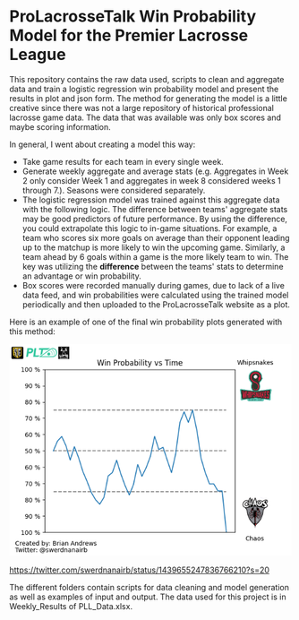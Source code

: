 # ProLacrosseTalk Win Probability Model for the Premier Lacrosse League

This repository contains the raw data used, scripts to clean and aggregate data and train a logistic regression win probability model and present the results in plot and json form. The method for generating the model is a little creative since there was not a large repository of historical professional lacrosse game data. The data that was available was only box scores and maybe scoring information.

In general, I went about creating a model this way:

- Take game results for each team in every single week.
- Generate weekly aggregate and average stats (e.g. Aggregates in Week 2 only consider Week 1 and aggregates in week 8 considered weeks 1 through 7.). Seasons were considered separately.
- The logistic regression model was trained against this aggregate data with the following logic. The difference between teams' aggregate stats may be good predictors of future performance. By using the difference, you could extrapolate this logic to in-game situations. For example, a team who scores six more goals on average than their opponent leading up to the matchup is more likely to win the upcoming game. Similarly, a team ahead by 6 goals within a game is the more likely team to win. The key was utilizing the **difference** between the teams' stats to determine an advantage or win probability.
- Box scores were recorded manually during games, due to lack of a live data feed, and win probabilities were calculated using the trained model periodically and then uploaded to the ProLacrosseTalk website as a plot.

Here is an example of one of the final win probability plots generated with this method:

![alt text](https://github.com/andrewsb8/PLT-PLL-WinProbability/blob/main/Win-Probability-Model/Prediction/prob_plot.png)

https://twitter.com/swerdnanairb/status/1439655247836766210?s=20

The different folders contain scripts for data cleaning and model generation as well as examples of input and output. The data used for this project is in Weekly_Results of PLL_Data.xlsx.
